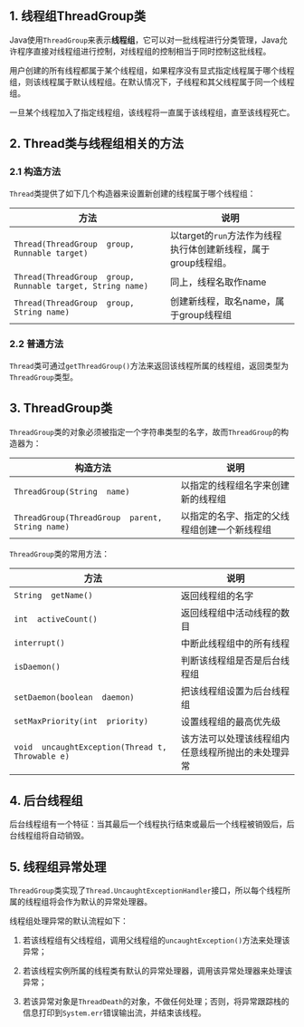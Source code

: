 ## 1. 线程组ThreadGroup类

Java使用`ThreadGroup`来表示**线程组**，它可以对一批线程进行分类管理，Java允许程序直接对线程组进行控制，对线程组的控制相当于同时控制这批线程。

用户创建的所有线程都属于某个线程组，如果程序没有显式指定线程属于哪个线程组，则该线程属于默认线程组。在默认情况下，子线程和其父线程属于同一个线程组。

一旦某个线程加入了指定线程组，该线程将一直属于该线程组，直至该线程死亡。

## 2. Thread类与线程组相关的方法

### 2.1 构造方法

`Thread`类提供了如下几个构造器来设置新创建的线程属于哪个线程组：

| 方法                                                       | 说明                                                         |
| ---------------------------------------------------------- | ------------------------------------------------------------ |
| `Thread(ThreadGroup  group, Runnable target)`              | 以target的`run`方法作为线程执行体创建新线程，属于group线程组。 |
| `Thread(ThreadGroup  group, Runnable target, String name)` | 同上，线程名取作name                                         |
| `Thread(ThreadGroup  group, String name)`                  | 创建新线程，取名name，属于group线程组                        |

### 2.2 普通方法

`Thread`类可通过`getThreadGroup()`方法来返回该线程所属的线程组，返回类型为`ThreadGroup`类型。

## 3. ThreadGroup类

`ThreadGroup`类的对象必须被指定一个字符串类型的名字，故而`ThreadGroup`的构造器为：

| 构造方法                                        | 说明                                         |
| ----------------------------------------------- | -------------------------------------------- |
| `ThreadGroup(String  name)`                     | 以指定的线程组名字来创建新的线程组           |
| `ThreadGroup(ThreadGroup  parent, String name)` | 以指定的名字、指定的父线程组创建一个新线程组 |

`ThreadGroup`类的常用方法：

| 方法                                             | 说明                                               |
| ------------------------------------------------ | -------------------------------------------------- |
| `String  getName()`                              | 返回线程组的名字                                   |
| `int  activeCount()`                             | 返回线程组中活动线程的数目                         |
| `interrupt()`                                    | 中断此线程组中的所有线程                           |
| `isDaemon()`                                     | 判断该线程组是否是后台线程组                       |
| `setDaemon(boolean  daemon)`                     | 把该线程组设置为后台线程组                         |
| `setMaxPriority(int  priority)`                  | 设置线程组的最高优先级                             |
| `void  uncaughtException(Thread t, Throwable e)` | 该方法可以处理该线程组内任意线程所抛出的未处理异常 |

## 4. 后台线程组

后台线程组有一个特征：当其最后一个线程执行结束或最后一个线程被销毁后，后台线程组将自动销毁。

## 5. 线程组异常处理

`ThreadGroup`类实现了`Thread.UncaughtExceptionHandler`接口，所以每个线程所属的线程组将会作为默认的异常处理器。

线程组处理异常的默认流程如下：

1. 若该线程组有父线程组，调用父线程组的`uncaughtException()`方法来处理该异常；

2. 若该线程实例所属的线程类有默认的异常处理器，调用该异常处理器来处理该异常；

3. 若该异常对象是`ThreadDeath`的对象，不做任何处理；否则，将异常跟踪栈的信息打印到`System.err`错误输出流，并结束该线程。


